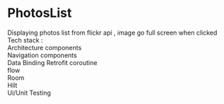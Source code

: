 # PhotosList
Displaying photos list from flickr api , image go full screen when clicked
Tech stack :  
Architecture components  
Navigation components  
Data Binding
Retrofit 
coroutine  
flow   
Room     
Hilt       
Ui/Unit Testing 
